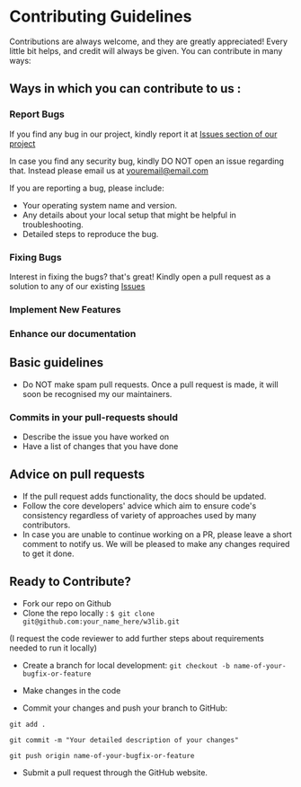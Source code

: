 # Contributing Guidelines
Contributions are always welcome, and they are greatly appreciated! Every little bit helps, and credit will always be given. You can contribute in many ways:
## Ways in which you can contribute to us :
### Report Bugs
If you find any bug in our project, kindly report it at [Issues section of our project](https://github.com/scrapy/w3lib/issues)

In case you find any security bug, kindly DO NOT open an issue regarding that. Instead please email us at [youremail@email.com](mailto:youremail@email.com)

 If you are reporting a bug, please include:
 - Your operating system name and version.
 - Any details about your local setup that might be helpful in troubleshooting.
 - Detailed steps to reproduce the bug.
### Fixing Bugs
Interest in fixing the bugs? that's great!
Kindly open a pull request as a solution to any of our existing [Issues](https://github.com/scrapy/w3lib/issues)

### Implement New Features

### Enhance our documentation


## Basic guidelines
- Do NOT make spam pull requests. Once a pull request is made, it will soon be recognised my our maintainers.

### Commits in your pull-requests should

- Describe the issue you have worked on
- Have a list of changes that you have done

## Advice on pull requests
- If the pull request adds functionality, the docs should be updated.
- Follow the core developers' advice which aim to ensure code's consistency regardless of variety of approaches used by many contributors.
- In case you are unable to continue working on a PR, please leave a short comment to notify us. We will be pleased to make any changes required to get it done.

## Ready to Contribute?

- Fork our repo on Github
- Clone the repo locally :
``` $ git clone git@github.com:your_name_here/w3lib.git ```

(I request the code reviewer to add further steps about requirements needed to run it locally)

- Create a branch for local development: ```git checkout -b name-of-your-bugfix-or-feature```
 
- Make changes in the code
 
- Commit your changes and push your branch to GitHub:

```git add .```

```git commit -m "Your detailed description of your changes"```

```git push origin name-of-your-bugfix-or-feature```

- Submit a pull request through the GitHub website.

